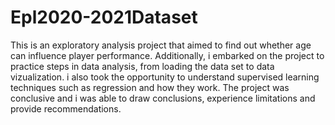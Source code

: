 # Epl2020-2021Dataset
This is an exploratory analysis project that aimed to find out whether age can influence player performance. Additionally, i embarked on the project to practice steps in data analysis, from loading the data set to data vizualization. i also took the opportunity to understand supervised learning techniques such as regression and how they work. The project was conclusive and i was able to draw conclusions, experience limitations and provide recommendations. 
